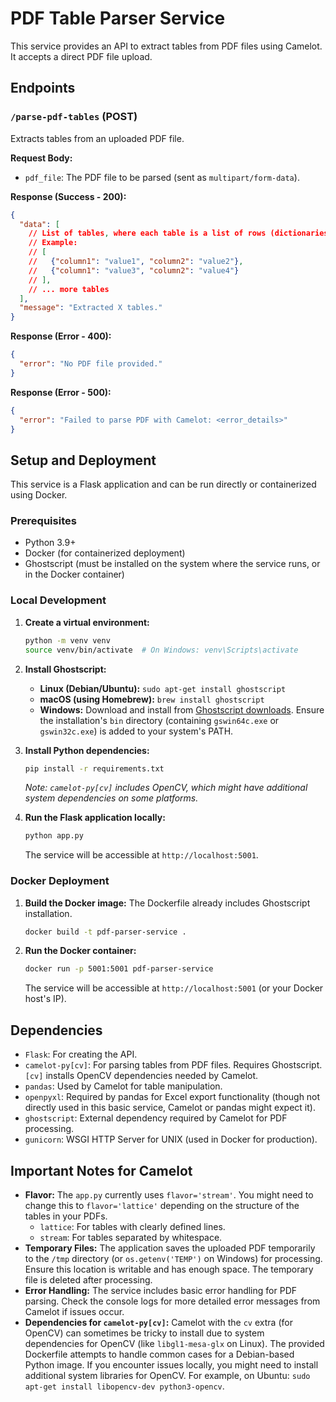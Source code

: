 # PDF Table Parser Service

This service provides an API to extract tables from PDF files using Camelot. It accepts a direct PDF file upload.

## Endpoints

### `/parse-pdf-tables` (POST)

Extracts tables from an uploaded PDF file.

**Request Body:**

- `pdf_file`: The PDF file to be parsed (sent as `multipart/form-data`).

**Response (Success - 200):**

```json
{
  "data": [
    // List of tables, where each table is a list of rows (dictionaries)
    // Example:
    // [
    //   {"column1": "value1", "column2": "value2"},
    //   {"column1": "value3", "column2": "value4"}
    // ],
    // ... more tables
  ],
  "message": "Extracted X tables."
}
```

**Response (Error - 400):**

```json
{
  "error": "No PDF file provided."
}
```

**Response (Error - 500):**

```json
{
  "error": "Failed to parse PDF with Camelot: <error_details>"
}
```

## Setup and Deployment

This service is a Flask application and can be run directly or containerized using Docker.

### Prerequisites

- Python 3.9+
- Docker (for containerized deployment)
- Ghostscript (must be installed on the system where the service runs, or in the Docker container)

### Local Development

1.  **Create a virtual environment:**
    ```bash
    python -m venv venv
    source venv/bin/activate  # On Windows: venv\Scripts\activate
    ```

2.  **Install Ghostscript:**
    -   **Linux (Debian/Ubuntu):** `sudo apt-get install ghostscript`
    -   **macOS (using Homebrew):** `brew install ghostscript`
    -   **Windows:** Download and install from [Ghostscript downloads](https://www.ghostscript.com/releases/gsdnld.html). Ensure the installation's `bin` directory (containing `gswin64c.exe` or `gswin32c.exe`) is added to your system's PATH.

3.  **Install Python dependencies:**
    ```bash
    pip install -r requirements.txt
    ```
    *Note: `camelot-py[cv]` includes OpenCV, which might have additional system dependencies on some platforms.*

4.  **Run the Flask application locally:**
    ```bash
    python app.py
    ```
    The service will be accessible at `http://localhost:5001`.

### Docker Deployment

1.  **Build the Docker image:**
    The Dockerfile already includes Ghostscript installation.
    ```bash
    docker build -t pdf-parser-service .
    ```

2.  **Run the Docker container:**
    ```bash
    docker run -p 5001:5001 pdf-parser-service
    ```
    The service will be accessible at `http://localhost:5001` (or your Docker host's IP).

## Dependencies

-   `Flask`: For creating the API.
-   `camelot-py[cv]`: For parsing tables from PDF files. Requires Ghostscript. `[cv]` installs OpenCV dependencies needed by Camelot.
-   `pandas`: Used by Camelot for table manipulation.
-   `openpyxl`: Required by pandas for Excel export functionality (though not directly used in this basic service, Camelot or pandas might expect it).
-   `ghostscript`: External dependency required by Camelot for PDF processing.
-   `gunicorn`: WSGI HTTP Server for UNIX (used in Docker for production).

## Important Notes for Camelot

-   **Flavor:** The `app.py` currently uses `flavor='stream'`. You might need to change this to `flavor='lattice'` depending on the structure of the tables in your PDFs.
    -   `lattice`: For tables with clearly defined lines.
    -   `stream`: For tables separated by whitespace.
-   **Temporary Files:** The application saves the uploaded PDF temporarily to the `/tmp` directory (or `os.getenv('TEMP')` on Windows) for processing. Ensure this location is writable and has enough space. The temporary file is deleted after processing.
-   **Error Handling:** The service includes basic error handling for PDF parsing. Check the console logs for more detailed error messages from Camelot if issues occur.
-   **Dependencies for `camelot-py[cv]`:** Camelot with the `cv` extra (for OpenCV) can sometimes be tricky to install due to system dependencies for OpenCV (like `libgl1-mesa-glx` on Linux). The provided Dockerfile attempts to handle common cases for a Debian-based Python image. If you encounter issues locally, you might need to install additional system libraries for OpenCV. For example, on Ubuntu: `sudo apt-get install libopencv-dev python3-opencv`.
```

